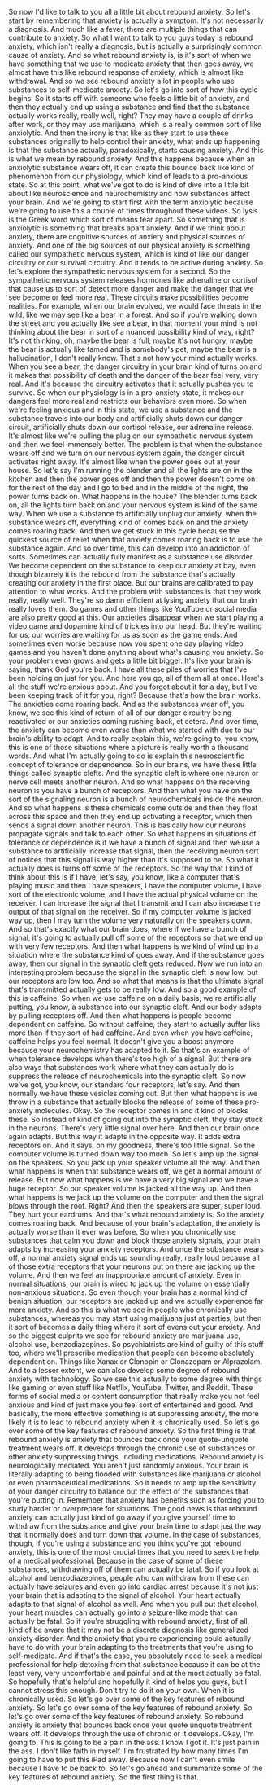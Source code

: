  So now I'd like to talk to you all a little bit about rebound anxiety. So let's start by remembering that anxiety is actually a symptom. It's not necessarily a diagnosis. And much like a fever, there are multiple things that can contribute to anxiety. So what I want to talk to you guys today is rebound anxiety, which isn't really a diagnosis, but is actually a surprisingly common cause of anxiety. And so what rebound anxiety is, is it's sort of when we have something that we use to medicate anxiety that then goes away, we almost have this like rebound response of anxiety, which is almost like withdrawal. And so we see rebound anxiety a lot in people who use substances to self-medicate anxiety. So let's go into sort of how this cycle begins. So it starts off with someone who feels a little bit of anxiety, and then they actually end up using a substance and find that the substance actually works really, really well, right? They may have a couple of drinks after work, or they may use marijuana, which is a really common sort of like anxiolytic. And then the irony is that like as they start to use these substances originally to help control their anxiety, what ends up happening is that the substance actually, paradoxically, starts causing anxiety. And this is what we mean by rebound anxiety. And this happens because when an anxiolytic substance wears off, it can create this bounce back like kind of phenomenon from our physiology, which kind of leads to a pro-anxious state. So at this point, what we've got to do is kind of dive into a little bit about like neuroscience and neurochemistry and how substances affect your brain. And we're going to start first with the term anxiolytic because we're going to use this a couple of times throughout these videos. So lysis is the Greek word which sort of means tear apart. So something that is anxiolytic is something that breaks apart anxiety. And if we think about anxiety, there are cognitive sources of anxiety and physical sources of anxiety. And one of the big sources of our physical anxiety is something called our sympathetic nervous system, which is kind of like our danger circuitry or our survival circuitry. And it tends to be active during anxiety. So let's explore the sympathetic nervous system for a second. So the sympathetic nervous system releases hormones like adrenaline or cortisol that cause us to sort of detect more danger and make the danger that we see become or feel more real. These circuits make possibilities become realities. For example, when our brain evolved, we would face threats in the wild, like we may see like a bear in a forest. And so if you're walking down the street and you actually like see a bear, in that moment your mind is not thinking about the bear in sort of a nuanced possibility kind of way, right? It's not thinking, oh, maybe the bear is full, maybe it's not hungry, maybe the bear is actually like tamed and is somebody's pet, maybe the bear is a hallucination, I don't really know. That's not how your mind actually works. When you see a bear, the danger circuitry in your brain kind of turns on and it makes that possibility of death and the danger of the bear feel very, very real. And it's because the circuitry activates that it actually pushes you to survive. So when our physiology is in a pro-anxiety state, it makes our dangers feel more real and restricts our behaviors even more. So when we're feeling anxious and in this state, we use a substance and the substance travels into our body and artificially shuts down our danger circuit, artificially shuts down our cortisol release, our adrenaline release. It's almost like we're pulling the plug on our sympathetic nervous system and then we feel immensely better. The problem is that when the substance wears off and we turn on our nervous system again, the danger circuit activates right away. It's almost like when the power goes out at your house. So let's say I'm running the blender and all the lights are on in the kitchen and then the power goes off and then the power doesn't come on for the rest of the day and I go to bed and in the middle of the night, the power turns back on. What happens in the house? The blender turns back on, all the lights turn back on and your nervous system is kind of the same way. When we use a substance to artificially unplug our anxiety, when the substance wears off, everything kind of comes back on and the anxiety comes roaring back. And then we get stuck in this cycle because the quickest source of relief when that anxiety comes roaring back is to use the substance again. And so over time, this can develop into an addiction of sorts. Sometimes can actually fully manifest as a substance use disorder. We become dependent on the substance to keep our anxiety at bay, even though bizarrely it is the rebound from the substance that's actually creating our anxiety in the first place. But our brains are calibrated to pay attention to what works. And the problem with substances is that they work really, really well. They're so damn efficient at lysing anxiety that our brain really loves them. So games and other things like YouTube or social media are also pretty good at this. Our anxieties disappear when we start playing a video game and dopamine kind of trickles into our head. But they're waiting for us, our worries are waiting for us as soon as the game ends. And sometimes even worse because now you spent one day playing video games and you haven't done anything about what's causing you anxiety. So your problem even grows and gets a little bit bigger. It's like your brain is saying, thank God you're back. I have all these piles of worries that I've been holding on just for you. And here you go, all of them all at once. Here's all the stuff we're anxious about. And you forgot about it for a day, but I've been keeping track of it for you, right? Because that's how the brain works. The anxieties come roaring back. And as the substances wear off, you know, we see this kind of return of all of our danger circuitry being reactivated or our anxieties coming rushing back, et cetera. And over time, the anxiety can become even worse than what we started with due to our brain's ability to adapt. And to really explain this, we're going to, you know, this is one of those situations where a picture is really worth a thousand words. And what I'm actually going to do is explain this neuroscientific concept of tolerance or dependence. So in our brains, we have these little things called synaptic clefts. And the synaptic cleft is where one neuron or nerve cell meets another neuron. And so what happens on the receiving neuron is you have a bunch of receptors. And then what you have on the sort of the signaling neuron is a bunch of neurochemicals inside the neuron. And so what happens is these chemicals come outside and then they float across this space and then they end up activating a receptor, which then sends a signal down another neuron. This is basically how our neurons propagate signals and talk to each other. So what happens in situations of tolerance or dependence is if we have a bunch of signal and then we use a substance to artificially increase that signal, then the receiving neuron sort of notices that this signal is way higher than it's supposed to be. So what it actually does is turns off some of the receptors. So the way that I kind of think about this is if I have, let's say, you know, like a computer that's playing music and then I have speakers, I have the computer volume, I have sort of the electronic volume, and I have the actual physical volume on the receiver. I can increase the signal that I transmit and I can also increase the output of that signal on the receiver. So if my computer volume is jacked way up, then I may turn the volume very naturally on the speakers down. And so that's exactly what our brain does, where if we have a bunch of signal, it's going to actually pull off some of the receptors so that we end up with very few receptors. And then what happens is we kind of wind up in a situation where the substance kind of goes away. And if the substance goes away, then our signal in the synaptic cleft gets reduced. Now we run into an interesting problem because the signal in the synaptic cleft is now low, but our receptors are low too. And so what that means is that the ultimate signal that's transmitted actually gets to be really low. And so a good example of this is caffeine. So when we use caffeine on a daily basis, we're artificially putting, you know, a substance into our synaptic cleft. And our body adapts by pulling receptors off. And then what happens is people become dependent on caffeine. So without caffeine, they start to actually suffer like more than if they sort of had caffeine. And even when you have caffeine, caffeine helps you feel normal. It doesn't give you a boost anymore because your neurochemistry has adapted to it. So that's an example of when tolerance develops when there's too high of a signal. But there are also ways that substances work where what they can actually do is suppress the release of neurochemicals into the synaptic cleft. So now we've got, you know, our standard four receptors, let's say. And then normally we have these vesicles coming out. But then what happens is we throw in a substance that actually blocks the release of some of these pro-anxiety molecules. Okay. So the receptor comes in and it kind of blocks these. So instead of kind of going out into the synaptic cleft, they stay stuck in the neurons. There's very little signal over here. And then our brain once again adapts. But this way it adapts in the opposite way. It adds extra receptors on. And it says, oh my goodness, there's too little signal. So the computer volume is turned down way too much. So let's amp up the signal on the speakers. So you jack up your speaker volume all the way. And then what happens is when that substance wears off, we get a normal amount of release. But now what happens is we have a very big signal and we have a huge receptor. So our speaker volume is jacked all the way up. And then what happens is we jack up the volume on the computer and then the signal blows through the roof. Right? And then the speakers are super, super loud. They hurt your eardrums. And that's what rebound anxiety is. So the anxiety comes roaring back. And because of your brain's adaptation, the anxiety is actually worse than it ever was before. So when you chronically use substances that calm you down and block those anxiety signals, your brain adapts by increasing your anxiety receptors. And once the substance wears off, a normal anxiety signal ends up sounding really, really loud because all of those extra receptors that your neurons put on there are jacking up the volume. And then we feel an inappropriate amount of anxiety. Even in normal situations, our brain is wired to jack up the volume on essentially non-anxious situations. So even though your brain has a normal kind of benign situation, our receptors are jacked up and we actually experience far more anxiety. And so this is what we see in people who chronically use substances, whereas you may start using marijuana just at parties, but then it sort of becomes a daily thing where it sort of evens out your anxiety. And so the biggest culprits we see for rebound anxiety are marijuana use, alcohol use, benzodiazepines. So psychiatrists are kind of guilty of this stuff too, where we'll prescribe medication that people can become absolutely dependent on. Things like Xanax or Clonopin or Clonazepam or Alprazolam. And to a lesser extent, we can also develop some degree of rebound anxiety with technology. So we see this actually to some degree with things like gaming or even stuff like Netflix, YouTube, Twitter, and Reddit. These forms of social media or content consumption that really make you not feel anxious and kind of just make you feel sort of entertained and good. And basically, the more effective something is at suppressing anxiety, the more likely it is to lead to rebound anxiety when it is chronically used. So let's go over some of the key features of rebound anxiety. So the first thing is that rebound anxiety is anxiety that bounces back once your quote-unquote treatment wears off. It develops through the chronic use of substances or other anxiety suppressing things, including medications. Rebound anxiety is neurologically mediated. You aren't just randomly anxious. Your brain is literally adapting to being flooded with substances like marijuana or alcohol or even pharmaceutical medications. So it needs to amp up the sensitivity of your danger circuitry to balance out the effect of the substances that you're putting in. Remember that anxiety has benefits such as forcing you to study harder or overprepare for situations. The good news is that rebound anxiety can actually just kind of go away if you give yourself time to withdraw from the substance and give your brain time to adapt just the way that it normally does and turn down that volume. In the case of substances, though, if you're using a substance and you think you've got rebound anxiety, this is one of the most crucial times that you need to seek the help of a medical professional. Because in the case of some of these substances, withdrawing off of them can actually be fatal. So if you look at alcohol and benzodiazepines, people who can withdraw from these can actually have seizures and even go into cardiac arrest because it's not just your brain that is adapting to the signal of alcohol. Your heart actually adapts to that signal of alcohol as well. And when you pull out that alcohol, your heart muscles can actually go into a seizure-like mode that can actually be fatal. So if you're struggling with rebound anxiety, first of all, kind of be aware that it may not be a discrete diagnosis like generalized anxiety disorder. And the anxiety that you're experiencing could actually have to do with your brain adapting to the treatments that you're using to self-medicate. And if that's the case, you absolutely need to seek a medical professional for help detoxing from that substance because it can be at the least very, very uncomfortable and painful and at the most actually be fatal. So hopefully that's helpful and hopefully it kind of helps you guys, but I cannot stress this enough. Don't try to do it on your own. When it is chronically used. So let's go over some of the key features of rebound anxiety. So let's go over some of the key features of rebound anxiety. So let's go over some of the key features of rebound anxiety. So rebound anxiety is anxiety that bounces back once your quote unquote treatment wears off. It develops through the use of chronic or it develops. Okay, I'm going to. This is going to be a pain in the ass. I know I got it. It's just pain in the ass. I don't like faith in myself. I'm frustrated by how many times I'm going to have to put this iPad away. Because now I can't even smile because I have to be back to. So let's go ahead and summarize some of the key features of rebound anxiety. So the first thing is that.